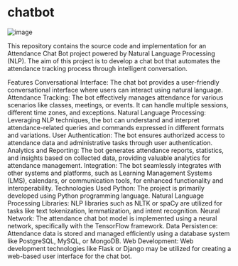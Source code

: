 # chatbot
![image](https://github.com/hpatel0107/chatbot/assets/79136705/a05fcb8b-26ed-4c69-a520-f0b81534084e)


This repository contains the source code and implementation for an Attendance Chat Bot project powered by Natural Language Processing (NLP). The aim of this project is to develop a chat bot that automates the attendance tracking process through intelligent conversation.

Features
Conversational Interface: The chat bot provides a user-friendly conversational interface where users can interact using natural language.
Attendance Tracking: The bot effectively manages attendance for various scenarios like classes, meetings, or events. It can handle multiple sessions, different time zones, and exceptions.
Natural Language Processing: Leveraging NLP techniques, the bot can understand and interpret attendance-related queries and commands expressed in different formats and variations.
User Authentication: The bot ensures authorized access to attendance data and administrative tasks through user authentication.
Analytics and Reporting: The bot generates attendance reports, statistics, and insights based on collected data, providing valuable analytics for attendance management.
Integration: The bot seamlessly integrates with other systems and platforms, such as Learning Management Systems (LMS), calendars, or communication tools, for enhanced functionality and interoperability.
Technologies Used
Python: The project is primarily developed using Python programming language.
Natural Language Processing Libraries: NLP libraries such as NLTK or spaCy are utilized for tasks like text tokenization, lemmatization, and intent recognition.
Neural Network: The attendance chat bot model is implemented using a neural network, specifically with the TensorFlow framework.
Data Persistence: Attendance data is stored and managed efficiently using a database system like PostgreSQL, MySQL, or MongoDB.
Web Development: Web development technologies like Flask or Django may be utilized for creating a web-based user interface for the chat bot.
